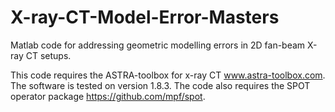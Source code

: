 # X-ray-CT-Model-Error-Masters
Matlab code for addressing geometric modelling errors in 2D fan-beam X-ray CT setups.

This code requires the ASTRA-toolbox for x-ray CT www.astra-toolbox.com. The software is tested on version 1.8.3.
The code also requires the SPOT operator package https://github.com/mpf/spot.
